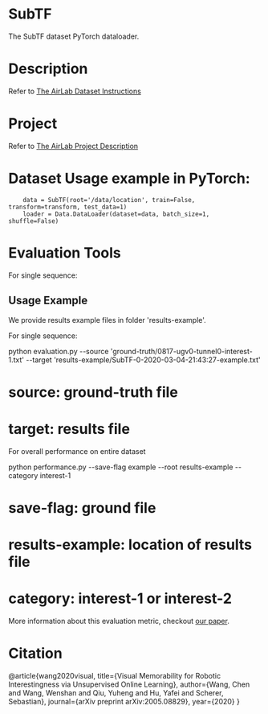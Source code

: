 # SubTF

The SubTF dataset PyTorch dataloader.

# Description

   Refer to [The AirLab Dataset Instructions](http://theairlab.org/dataset/interestingness)


# Project

   Refer to [The AirLab Project Description](http://theairlab.org/interestingness)


# Dataset Usage example in PyTorch:

        data = SubTF(root='/data/location', train=False, transform=transform, test_data=1)
        loader = Data.DataLoader(dataset=data, batch_size=1, shuffle=False)

# Evaluation Tools

For single sequence:

## Usage Example

We provide results example files in folder 'results-example'.

For single sequence:

   python evaluation.py --source 'ground-truth/0817-ugv0-tunnel0-interest-1.txt' --target 'results-example/SubTF-0-2020-03-04-21:43:27-example.txt'
   # source: ground-truth file
   # target: results file

For overall performance on entire dataset

   python performance.py --save-flag example --root results-example --category interest-1
   # save-flag: ground file
   # results-example: location of results file
   # category: interest-1 or interest-2

More information about this evaluation metric, checkout [our paper](https://arxiv.org/pdf/2005.08829.pdf).


# Citation

   @article{wang2020visual,
      title={Visual Memorability for Robotic Interestingness via Unsupervised Online Learning},
      author={Wang, Chen and Wang, Wenshan and Qiu, Yuheng and Hu, Yafei and Scherer, Sebastian},
      journal={arXiv preprint arXiv:2005.08829},
      year={2020}
      }